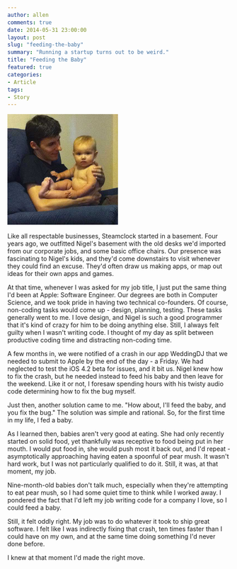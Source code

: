 ```yaml
---
author: allen
comments: true
date: 2014-05-31 23:00:00
layout: post
slug: "feeding-the-baby"
summary: "Running a startup turns out to be weird."
title: "Feeding the Baby"
featured: true
categories:
- Article
tags:
- Story
---
```


<img src='/images/2014/allen-baby.jpg' style='width:250px'>

Like all respectable businesses, Steamclock started in a basement. Four years ago, we outfitted Nigel's basement with the old desks we'd imported from our corporate jobs, and some basic office chairs. Our presence was fascinating to Nigel's kids, and they'd come downstairs to visit whenever they could find an excuse. They'd often draw us making apps, or map out ideas for their own apps and games.

At that time, whenever I was asked for my job title, I just put the same thing I'd been at Apple: Software Engineer. Our degrees are both in Computer Science, and we took pride in having two technical co-founders. Of course, non-coding tasks would come up - design, planning, testing. These tasks generally went to me. I love design, and Nigel is such a good programmer that it's kind of crazy for him to be doing anything else. Still, I always felt guilty when I wasn't writing code. I thought of my day as split between productive coding time and distracting non-coding time.

A few months in, we were notified of a crash in our app WeddingDJ that we needed to submit to Apple by the end of the day - a Friday. We had neglected to test the iOS 4.2 beta for issues, and it bit us. Nigel knew how to fix the crash, but he needed instead to feed his baby and then leave for the weekend. Like it or not, I foresaw spending hours with his twisty audio code determining how to fix the bug myself.

Just then, another solution came to me. "How about, I'll feed the baby, and you fix the bug." The solution was simple and rational. So, for the first time in my life, I fed a baby.

As I learned then, babies aren't very good at eating. She had only recently started on solid food, yet thankfully was receptive to food being put in her mouth. I would put food in, she would push most it back out, and I'd repeat - asymptotically approaching having eaten a spoonful of pear mush. It wasn't hard work, but I was not particularly qualified to do it. Still, it was, at that moment, my job.

Nine-month-old babies don't talk much, especially when they're attempting to eat pear mush, so I had some quiet time to think while I worked away. I pondered the fact that I'd left my job writing code for a company I love, so I could feed a baby.

Still, it felt oddly right. My job was to do whatever it took to ship great software. I felt like I was indirectly fixing that crash, ten times faster than I could have on my own, and at the same time doing something I'd never done before.

I knew at that moment I'd made the right move.